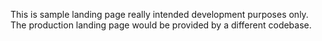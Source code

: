 This is sample landing page really intended development purposes only. 
The production landing page would be provided by a different codebase.
